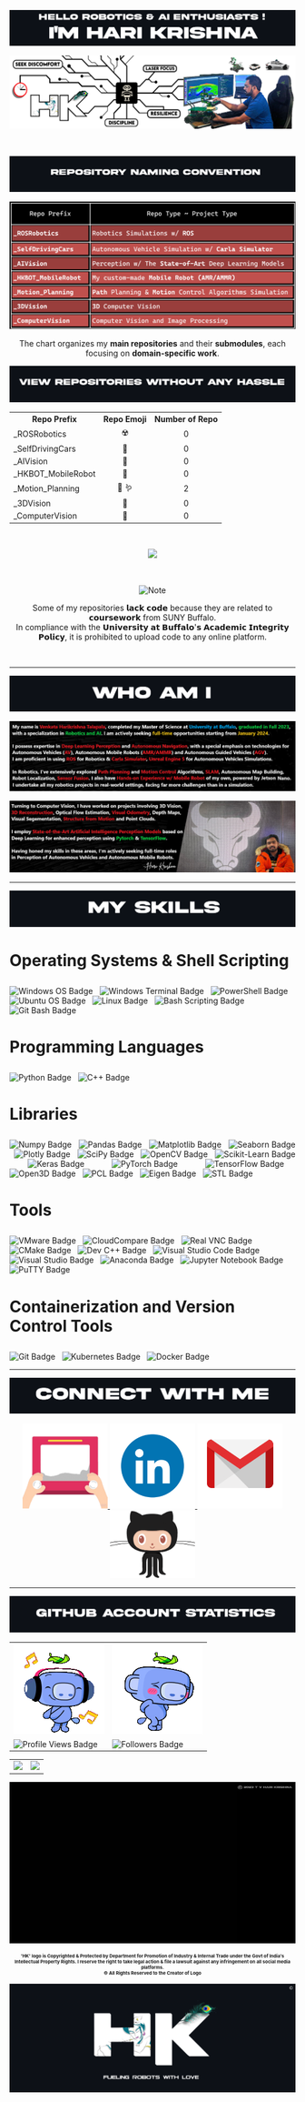 

![Alt text for your image](git_title_1.png)

![Alt text for your image](git_cover_photo.png)

<br>

<!------------------------------ MAIN ------------------------------------------>

![Alt text for your image](git_title_4.png)

![Alt text for your image](git_repo_naming_table.png)

<p align="center">
  The chart organizes my <strong>main repositories</strong> and their <strong>submodules</strong>, each focusing on <strong>domain-specific work</strong>.
</p>


![Alt text for your image](git_title_9.png)

<p align="center">
  <table align="center">
    <tr>
      <th>Repo Prefix</th>
      <th align="center">Repo Emoji</th>
      <th align="center">Number of Repo</th>
    </tr>
    <tr>
      <td align="left">_ROSRobotics</td>
      <td align="center">☢️</td>
      <td align="center">0</td>
    </tr>
    <tr>
      <td align="left">_SelfDrivingCars</td>
      <td align="center">🚗</td>
      <td align="center">0</td>
    </tr>
    <tr>
      <td align="left">_AIVision</td>
      <td align="center">🧠</td>
      <td align="center">0</td>
    </tr>
    <tr></tr>
      <td align="left">_HKBOT_MobileRobot</td>
      <td align="center">🤖</td>
      <td align="center">0</td>
    </tr>
    <tr>
      <td align="left">_Motion_Planning</td>
      <td align="center">🚗 🪱</td>
      <td align="center">2</td>
    </tr>
    <tr>
      <td align="left">_3DVision</td>
      <td align="center">🗾</td>
      <td align="center">0</td>
    </tr>
    <tr>
      <td align="left">_ComputerVision</td>
      <td align="center">👀</td>
      <td align="center">0</td>
    </tr>
  </table>
</p>



<br>

<p align="center">
  <img src="https://img.shields.io/badge/Total%20Repositories-2-blue?style=flat-square&logo=github" style="width: 24%; height: auto;" />
</p>

<br>

<p align="center">
  <img src="https://img.shields.io/badge/⚠️ NOTE⚠️ -important" alt="Note" />
</p>

<p align="center">
  Some of my repositories 𝗹𝗮𝗰𝗸 𝗰𝗼𝗱𝗲 because they are related to 𝗰𝗼𝘂𝗿𝘀𝗲𝘄𝗼𝗿𝗸 from SUNY Buffalo. <br>
  In compliance with the 𝗨𝗻𝗶𝘃𝗲𝗿𝘀𝗶𝘁𝘆 𝗮𝘁 𝗕𝘂𝗳𝗳𝗮𝗹𝗼'𝘀 𝗔𝗰𝗮𝗱𝗲𝗺𝗶𝗰 𝗜𝗻𝘁𝗲𝗴𝗿𝗶𝘁𝘆 𝗣𝗼𝗹𝗶𝗰𝘆, it is prohibited to upload code to any online platform.
</p>

<br>

---

![Alt text for your image](git_title_5.png)

![Alt text for your image](main_1.png)

![Alt text for your image](main_2.png)

--- 

![Alt text for your image](git_title_6.png)

<h3 style="font-size: 28px;">
  <strong>Operating Systems & Shell Scripting</strong> <i class="fas fa-terminal" style="font-size: 24px;"></i>
</h3>

<p>
<img src="https://img.shields.io/badge/Windows-0078D6?style=for-the-badge&logo=windows&logoColor=white" alt="Windows OS Badge" style="height:32px;" />
&nbsp;
<img src="https://img.shields.io/badge/Windows%20Terminal-%23000000.svg?style=for-the-badge&logo=windows-terminal&logoColor=white" alt="Windows Terminal Badge" style="height:32px;" />
&nbsp;
<img src="https://img.shields.io/badge/PowerShell-%235391FE.svg?style=for-the-badge&logo=powershell&logoColor=white" alt="PowerShell Badge" style="height:32px;" />
&nbsp;
<img src="https://img.shields.io/badge/Ubuntu-E95420?style=for-the-badge&logo=ubuntu&logoColor=white" alt="Ubuntu OS Badge" style="height:32px;" />
&nbsp;
<img src="https://img.shields.io/badge/Linux-FCC624?style=for-the-badge&logo=linux&logoColor=black" alt="Linux Badge" style="height:32px;" />
&nbsp;
<img src="https://img.shields.io/badge/Bash_Scripting-%234EAA25.svg?style=for-the-badge&logo=gnu-bash&logoColor=white" alt="Bash Scripting Badge" style="height:32px;" />
&nbsp;
<img src="https://img.shields.io/badge/Git_Bash-4EAA25?style=for-the-badge&logo=gnubash&logoColor=white" alt="Git Bash Badge" style="height:32px;" />
</p>

<h3 style="font-size: 28px;">
  <strong>Programming Languages</strong> <i class="fas fa-code" style="font-size: 24px;"></i>
</h3>
<p>
<img src="https://img.shields.io/badge/python-3670A0?style=for-the-badge&logo=python&logoColor=ffdd54" alt="Python Badge" style="height:32px;" />
&nbsp;
<img src="https://img.shields.io/badge/C++-00599C?style=for-the-badge&logo=cplusplus&logoColor=white" alt="C++ Badge" style="height:32px;" />
</p>

<h3 style="font-size: 28px;">
  <strong>Libraries</strong> <i class="fas fa-book" style="font-size: 24px;"></i>
</h3>
<p style="text-align: justify;">
<img src="https://img.shields.io/badge/Numpy-013243?style=for-the-badge&logo=numpy&logoColor=white" alt="Numpy Badge" />
&nbsp;
<img src="https://img.shields.io/badge/Pandas-150458?style=for-the-badge&logo=pandas&logoColor=white" alt="Pandas Badge" />
&nbsp;
<img src="https://img.shields.io/badge/Matplotlib-8B0000?style=for-the-badge&logo=python&logoColor=white" alt="Matplotlib Badge" />
&nbsp;
<img src="https://img.shields.io/badge/Seaborn-2E8B57?style=for-the-badge&logo=python&logoColor=white" alt="Seaborn Badge" />
&nbsp;
<img src="https://img.shields.io/badge/Plotly-3F4F75?style=for-the-badge&logo=plotly&logoColor=white" alt="Plotly Badge" />
&nbsp;
<img src="https://img.shields.io/badge/SciPy-FFD700?style=for-the-badge&logo=scipy&logoColor=white" alt="SciPy Badge" />
&nbsp;
<img src="https://img.shields.io/badge/OpenCV-5C3EE8?style=for-the-badge&logo=opencv&logoColor=white" alt="OpenCV Badge" />
&nbsp;
<img src="https://img.shields.io/badge/ScikitLearn-F7931E?style=for-the-badge&logo=scikit-learn&logoColor=white" alt="Scikit-Learn Badge" />
&nbsp;
<img src="https://img.shields.io/badge/Keras-D00000?style=for-the-badge&logo=keras&logoColor=white" alt="Keras Badge" />
&nbsp;
<img src="https://img.shields.io/badge/PyTorch-EE4C2C?style=for-the-badge&logo=pytorch&logoColor=white" alt="PyTorch Badge" />
&nbsp;
<img src="https://img.shields.io/badge/TensorFlow-FF6F00?style=for-the-badge&logo=tensorflow&logoColor=white" alt="TensorFlow Badge" />
&nbsp;
<img src="https://img.shields.io/badge/Open3D-1E90FF?style=for-the-badge&logo=python&logoColor=white" alt="Open3D Badge" />
&nbsp;
<img src="https://img.shields.io/badge/PCL-228B22?style=for-the-badge&logo=cplusplus&logoColor=white" alt="PCL Badge" />
&nbsp;
<img src="https://img.shields.io/badge/Eigen-FF1493?style=for-the-badge&logo=cplusplus&logoColor=white" alt="Eigen Badge" />
&nbsp;
<img src="https://img.shields.io/badge/STL-00599C?style=for-the-badge&logo=cplusplus&logoColor=white" alt="STL Badge" />
</p>

<h3 style="font-size: 28px;">
  <strong>Tools</strong> <i class="fas fa-tools" style="font-size: 24px;"></i>
</h3>
<p>
<img src="https://img.shields.io/badge/VMware-607078?style=for-the-badge&logo=vmware&logoColor=white" alt="VMware Badge" style="height:32px;" />
&nbsp;
<img src="https://img.shields.io/badge/CloudCompare-3D3D3D?style=for-the-badge&logo=cplusplus&logoColor=white" alt="CloudCompare Badge" style="height:32px;" /> 
&nbsp;
<img src="https://img.shields.io/badge/RealVNC-000000?style=for-the-badge&logo=computer&logoColor=white" alt="Real VNC Badge" style="height:32px;" /> 
&nbsp;
<img src="https://img.shields.io/badge/CMake-064F8C?style=for-the-badge&logo=cmake&logoColor=white" alt="CMake Badge" style="height:32px;" />
&nbsp;
<img src="https://img.shields.io/badge/DevC++-5C2D91?style=for-the-badge&logo=cplusplus&logoColor=white" alt="Dev C++ Badge" style="height:32px;" />
&nbsp;
<img src="https://img.shields.io/badge/VisualStudioCode-007ACC?style=for-the-badge&logo=visualstudiocode&logoColor=white" alt="Visual Studio Code Badge" style="height:32px;" />
&nbsp;
<img src="https://img.shields.io/badge/VisualStudio-5C2D91?style=for-the-badge&logo=visualstudio&logoColor=white" alt="Visual Studio Badge" style="height:32px;" />
&nbsp;
<img src="https://img.shields.io/badge/Anaconda-44A833?style=for-the-badge&logo=anaconda&logoColor=white" alt="Anaconda Badge" style="height:32px;" />
&nbsp;
<img src="https://img.shields.io/badge/Jupyter-F37626?style=for-the-badge&logo=jupyter&logoColor=white" alt="Jupyter Notebook Badge" style="height:32px;" />
&nbsp;
<img src="https://img.shields.io/badge/PuTTY-019733?style=for-the-badge&logo=terminal&logoColor=white" alt="PuTTY Badge" style="height:32px;" />
</p>


<h3 style="font-size: 28px;">
  <strong>Containerization and Version Control Tools</strong> <i class="fab fa-docker" style="font-size: 24px;"></i> <i class="fas fa-code-branch" style="font-size: 24px;"></i>
</h3>
<p>
<img src="https://img.shields.io/badge/Git-F05032?style=for-the-badge&logo=git&logoColor=white" alt="Git Badge" style="height:32px;" />
&nbsp;
<img src="https://img.shields.io/badge/Kubernetes-326CE5?style=for-the-badge&logo=kubernetes&logoColor=white" alt="Kubernetes Badge" style="height:32px;" />
&nbsp;
<img src="https://img.shields.io/badge/Docker-2496ED?style=for-the-badge&logo=docker&logoColor=white" alt="Docker Badge" style="height:32px;" />
</p>

--- 

<p align="center">
    <img src="git_title_7.png" alt="Title Image">
</p>

<p align="center">
    <a href="https://www.acsu.buffalo.edu/~talapala/"> <!-- Title 7 -->
        <img src="git_website_animation.gif" alt="Website" width="150"> 
    </a>
    <a href="https://www.linkedin.com/in/talapala/">
        <img src="git_linkedin_animation.gif" alt="LinkedIn" width="150">
    </a>
    <a href="mailto:tvharikrishna7744@gmail.com?subject=Hello%20from%20GitHub&body=Hi,%20I%20found%20your%20GitHub%20profile%20and%20wanted%20to%20reach%20out.">
        <img src="git_gmail_animation.gif" alt="Gmail" width="150">
    </a>
    <a href="https://github.com/tvharikrishna">
        <img src="git_github_animation.gif" alt="GitHub" width="150">
    </a></p>
    
---

<p align="center">
    <img src="git_title_8.png" alt="Title Image">
</p>

<div align="center">
    
<table>
  <tr>
    <td><img src="git_status_profile_views.gif" alt="Profile Views GIF"/></td>
    <td><img src="git_status_followers.gif" alt="Followers GIF"/></td>
  </tr>
  <tr>
    <td><img src="https://komarev.com/ghpvc/?username=tvharikrishna&style=for-the-badge" alt="Profile Views Badge"/></td>
    <td><img src="https://img.shields.io/github/followers/tvharikrishna?logo=github&style=for-the-badge" alt="Followers Badge"/></td>
  </tr>
</table>

</div>

<table align="center">
  <tr>

  <td><img src="https://github-readme-stats.vercel.app/api?username=tvharikrishna&show_icons=true&theme=radical" /></td>

  <td><img src="https://github-readme-stats.vercel.app/api/top-langs/?username=tvharikrishna&layout=compact&theme=radical" /></td>
  </tr>
</table>


<p align="center">
  <img src="HK_Intro_GIF.gif" alt="Alt text for your image">
</p>

<div align="center">
    <p style="font-size: 8px; margin: 0; padding: 0;"><b>'HK' logo is Copyrighted & Protected by Department for Promotion of Industry & Internal Trade under the Govt of India's Intellectual Property Rights. I reserve the right to take legal action & file a lawsuit against any infringement on all social media platforms.</b></p>
    <p style="font-size: 8px; margin: 0; padding: 0;"><b> © All Rights Reserved to the Creator of Logo </b></p>

</div>
<div align="center">
</div>

![Alt text for your image](HK_LOGO_END.png)














